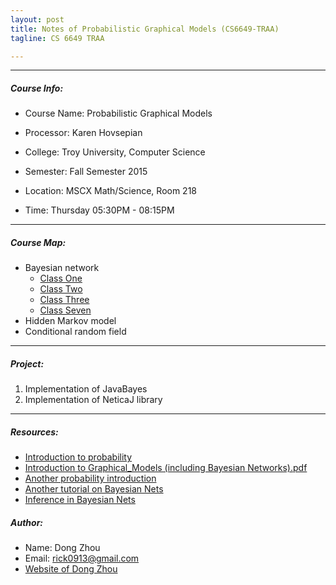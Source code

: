 ```yaml
---
layout: post
title: Notes of Probabilistic Graphical Models (CS6649-TRAA)
tagline: CS 6649 TRAA

---
```


---

##### Course Info:

- Course Name: Probabilistic Graphical Models 
- Processor: Karen Hovsepian

- College: Troy University, Computer Science
- Semester: Fall Semester 2015
- Location: MSCX Math/Science, Room 218
- Time: Thursday 05:30PM - 08:15PM

---

##### Course Map:

- Bayesian network
    + [Class One](/2015/09/12/bayesian-network.html)
    + [Class Two](/2015/09/13/bayesian-network-02.html)
    + [Class Three](/2015/09/14/bayesian-network-03.html)
    + [Class Seven](/2015/10/13/bayesian-network-07.html)
- Hidden Markov model
- Conditional random field

---

##### Project:

1. Implementation of JavaBayes
2. Implementation of NeticaJ library

---

##### Resources:

- [Introduction to probability](https://s3.amazonaws.com/piazza-resources/idl50807mpy3uf/idmms0pehfk2em/cs229prob.pdf?AWSAccessKeyId=AKIAJKOQYKAYOBKKVTKQ&Expires=1442098761&Signature=T81x%2Fbe%2BOHTDQz8WOPUiMaNfy5Y%3D)
- [Introduction to Graphical_Models (including Bayesian Networks).pdf](https://s3.amazonaws.com/piazza-resources/idl50807mpy3uf/idmms44wwdl4f4/Graphical_Models.pdf?AWSAccessKeyId=AKIAJKOQYKAYOBKKVTKQ&Expires=1442098789&Signature=tdELCgtvXbCtfNZ%2F7phKOqaGXBs%3D)
- [Another probability introduction](https://s3.amazonaws.com/piazza-resources/idl50807mpy3uf/idmms60sf334fd/lec_08_26_20132.pdf?AWSAccessKeyId=AKIAJKOQYKAYOBKKVTKQ&Expires=1442098809&Signature=Q5IDpGjHMXJvVmQ3exkagaFPmRE%3D)
- [Another tutorial on Bayesian Nets](https://s3.amazonaws.com/piazza-resources/idl50807mpy3uf/idmmsa2r8zf3op/lecture12.pdf?AWSAccessKeyId=AKIAJKOQYKAYOBKKVTKQ&Expires=1442098827&Signature=0dQeMIm9pFAjQouIKF7qLyFl2eQ%3D)
- [Inference in Bayesian Nets](https://s3.amazonaws.com/piazza-resources/idl50807mpy3uf/idmmsbraelv65x/problecture06.pdf?AWSAccessKeyId=AKIAJKOQYKAYOBKKVTKQ&Expires=1442098844&Signature=FWFQika6SmMo9tXjeoO1CuHqn1k%3D)

##### Author:

- Name: Dong Zhou
- Email: rick0913@gmail.com
- [Website of Dong Zhou](http://zhou-dong.github.io)
